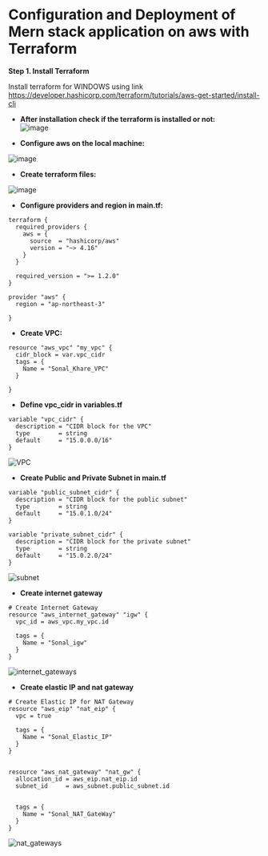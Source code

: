 # Configuration and Deployment of Mern stack application on aws with Terraform

**Step 1. Install Terraform**

Install terraform for WINDOWS using link https://developer.hashicorp.com/terraform/tutorials/aws-get-started/install-cli  

- **After installation check if the terraform is installed or not:**  
![image](https://github.com/user-attachments/assets/0da08428-1138-4c6f-87dd-33c43e6a1175)

- **Configure aws on the local machine:**
  
![image](https://github.com/user-attachments/assets/d82c7a3c-6d7e-4067-8b16-41a7c86f848f)

- **Create terraform files:**
  
![image](https://github.com/user-attachments/assets/8fd2bd55-fe9c-4330-b8d1-4bb36cfa4db0)


- **Configure providers and region in main.tf:**
  
```
terraform {
  required_providers {
    aws = {
      source  = "hashicorp/aws"
      version = "~> 4.16"
    }
  }

  required_version = ">= 1.2.0"
}

provider "aws" {
  region = "ap-northeast-3"

}
```

- **Create VPC:**
```
resource "aws_vpc" "my_vpc" {
  cidr_block = var.vpc_cidr
  tags = {
    Name = "Sonal_Khare_VPC"
  }

}
```
- **Define vpc_cidr in variables.tf**
```
variable "vpc_cidr" {
  description = "CIDR block for the VPC"
  type        = string
  default     = "15.0.0.0/16"
}
```
![VPC](https://github.com/user-attachments/assets/52ef8289-42d4-4563-8ce5-c8be779c3ba5)


- **Create Public and Private Subnet in main.tf**
```
variable "public_subnet_cidr" {
  description = "CIDR block for the public subnet"
  type        = string
  default     = "15.0.1.0/24"
}
```
```
variable "private_subnet_cidr" {
  description = "CIDR block for the private subnet"
  type        = string
  default     = "15.0.2.0/24"
}
```
![subnet](https://github.com/user-attachments/assets/997a85b7-1194-4927-bab6-1f0ba0b546f4)

- **Create internet gateway**
```
# Create Internet Gateway
resource "aws_internet_gateway" "igw" {
  vpc_id = aws_vpc.my_vpc.id

  tags = {
    Name = "Sonal_igw"
  }
}
```
![internet_gateways](https://github.com/user-attachments/assets/95ff0dc4-0c09-4bac-8872-3f4554822539)

- **Create elastic IP and nat gateway**
```
# Create Elastic IP for NAT Gateway
resource "aws_eip" "nat_eip" {
  vpc = true

  tags = {
    Name = "Sonal_Elastic_IP"
  }
}


resource "aws_nat_gateway" "nat_gw" {
  allocation_id = aws_eip.nat_eip.id
  subnet_id     = aws_subnet.public_subnet.id
  

  tags = {
    Name = "Sonal_NAT_GateWay"
  }
}
```
![nat_gateways](https://github.com/user-attachments/assets/16524b5c-68bd-474e-8a8e-d9e24a024d7f)


  










  



